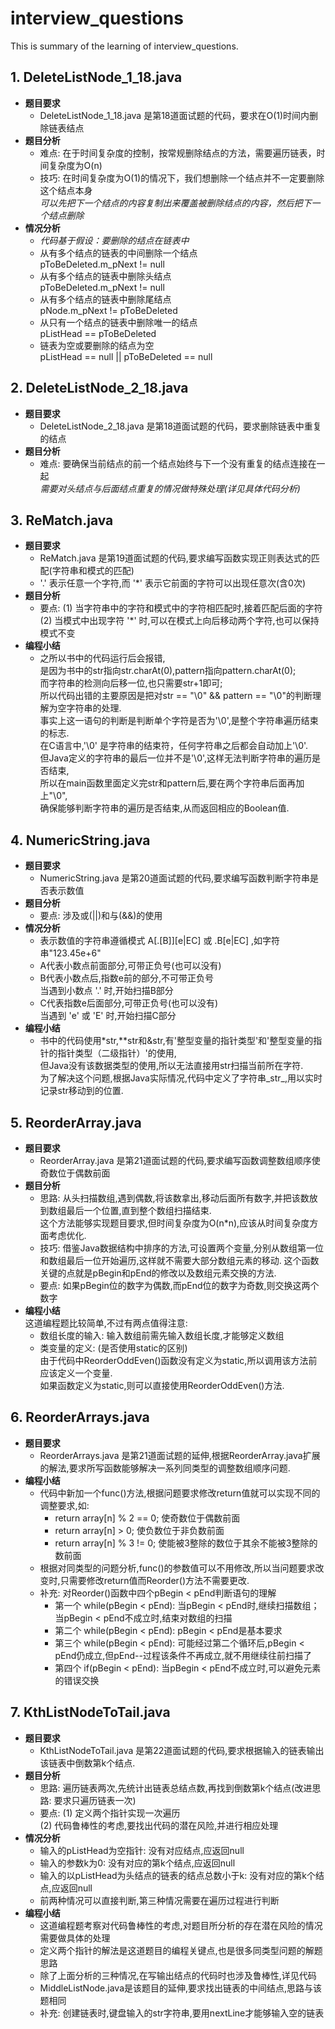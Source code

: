 # interview_questions
This is summary of the learning of interview_questions.  
  
  
## 1. DeleteListNode_1_18.java
* **题目要求**
  * DeleteListNode_1_18.java  是第18道面试题的代码，要求在O(1)时间内删除链表结点  
* **题目分析**
  * 难点: 在于时间复杂度的控制，按常规删除结点的方法，需要遍历链表，时间复杂度为O(n)  
  * 技巧: 在时间复杂度为O(1)的情况下，我们想删除一个结点并不一定要删除这个结点本身  
         _可以先把下一个结点的内容复制出来覆盖被删除结点的内容，然后把下一个结点删除_
* **情况分析**  
  * _代码基于假设：要删除的结点在链表中_  
  * 从有多个结点的链表的中间删除一个结点  
  pToBeDeleted.m_pNext != null  
  * 从有多个结点的链表中删除头结点  
  pToBeDeleted.m_pNext != null  
  * 从有多个结点的链表中删除尾结点  
  pNode.m_pNext != pToBeDeleted  
  * 从只有一个结点的链表中删除唯一的结点  
  pListHead == pToBeDeleted  
  * 链表为空或要删除的结点为空  
  pListHead == null || pToBeDeleted == null  
    
## 2. DeleteListNode_2_18.java  
* **题目要求**  
  * DeleteListNode_2_18.java  是第18道面试题的代码，要求删除链表中重复的结点  
* **题目分析**
  * 难点: 要确保当前结点的前一个结点始终与下一个没有重复的结点连接在一起  
         _需要对头结点与后面结点重复的情况做特殊处理(详见具体代码分析)_  
         
## 3. ReMatch.java  
* **题目要求**  
  * ReMatch.java  是第19道面试题的代码,要求编写函数实现正则表达式的匹配(字符串和模式的匹配)  
  *  '.' 表示任意一个字符,而 '*' 表示它前面的字符可以出现任意次(含0次)  
* **题目分析**  
  * 要点: (1) 当字符串中的字符和模式中的字符相匹配时,接着匹配后面的字符  
    (2) 当模式中出现字符 '*' 时,可以在模式上向后移动两个字符,也可以保持模式不变  
* **编程小结**  
  * 之所以书中的代码运行后会报错,  
    是因为书中的str指向str.charAt(0),pattern指向pattern.charAt(0);  
    而字符串的检测向后移一位,也只需要str+1即可;  
    所以代码出错的主要原因是把对str == "\0" && pattern == "\0"的判断理解为空字符串的处理.  
    事实上这一语句的判断是判断单个字符是否为'\0',是整个字符串遍历结束的标志.  
    在C语言中,'\0' 是字符串的结束符，任何字符串之后都会自动加上'\0'.  
    但Java定义的字符串的最后一位并不是'\0',这样无法判断字符串的遍历是否结束,  
    所以在main函数里面定义完str和pattern后,要在两个字符串后面再加上"\0",  
    确保能够判断字符串的遍历是否结束,从而返回相应的Boolean值.  
      
## 4. NumericString.java  
* **题目要求**  
  * NumericString.java  是第20道面试题的代码,要求编写函数判断字符串是否表示数值  
* **题目分析**  
  * 要点: 涉及或(||)和与(&&)的使用  
* **情况分析**  
  * 表示数值的字符串遵循模式 A[.[B]][e|EC] 或 .B[e|EC]  ,如字符串"123.45e+6"
  * A代表小数点前面部分,可带正负号(也可以没有)  
  * B代表小数点后,指数e前的部分,不可带正负号  
    当遇到小数点 '.' 时,开始扫描B部分  
  * C代表指数e后面部分,可带正负号(也可以没有)  
    当遇到 'e' 或 'E' 时,开始扫描C部分  
* **编程小结**  
  * 书中的代码使用*str,**str和&str,有'整型变量的指针类型'和'整型变量的指针的指针类型（二级指针）'的使用,  
    但Java没有该数据类型的使用,所以无法直接用str扫描当前所在字符.  
    为了解决这个问题,根据Java实际情况,代码中定义了字符串_str_,用以实时记录str移动到的位置.  
    
## 5. ReorderArray.java  
* **题目要求**  
  * ReorderArray.java  是第21道面试题的代码,要求编写函数调整数组顺序使奇数位于偶数前面  
* **题目分析**  
  * 思路: 从头扫描数组,遇到偶数,将该数拿出,移动后面所有数字,并把该数放到数组最后一个位置,直到整个数组扫描结束.  
    这个方法能够实现题目要求,但时间复杂度为O(n*n),应该从时间复杂度方面考虑优化.  
  * 技巧: 借鉴Java数据结构中排序的方法,可设置两个变量,分别从数组第一位和数组最后一位开始遍历,这样就不需要大部分数组元素的移动.
    这个函数关键的点就是pBegin和pEnd的修改以及数组元素交换的方法.  
  * 要点: 如果pBegin位的数字为偶数,而pEnd位的数字为奇数,则交换这两个数字  
* **编程小结**  
这道编程题比较简单,不过有两点值得注意:  
  * 数组长度的输入: 输入数组前需先输入数组长度,才能够定义数组  
  * 类变量的定义: (是否使用static的区别)  
    由于代码中ReorderOddEven()函数没有定义为static,所以调用该方法前应该定义一个变量.  
    如果函数定义为static,则可以直接使用ReorderOddEven()方法.  
      
## 6. ReorderArrays.java  
* **题目要求**  
  * ReorderArrays.java  是第21道面试题的延伸,根据ReorderArray.java扩展的解法,要求所写函数能够解决一系列同类型的调整数组顺序问题.  
* **编程小结**  
  * 代码中新加一个func()方法,根据问题要求修改return值就可以实现不同的调整要求,如:  
    * return array[n] % 2 == 0; 使奇数位于偶数前面  
    * return array[n] > 0; 使负数位于非负数前面  
    * return array[n] % 3 != 0; 使能被3整除的数位于其余不能被3整除的数前面  
  * 根据对同类型的问题分析,func()的参数值可以不用修改,所以当问题要求改变时,只需要修改return值而Reorder()方法不需要更改.  
  * 补充: 对Reorder()函数中四个pBegin < pEnd判断语句的理解  
    * 第一个 while(pBegin < pEnd): 当pBegin < pEnd时,继续扫描数组；当pBegin < pEnd不成立时,结束对数组的扫描  
    * 第二个 while(pBegin < pEnd): pBegin < pEnd是基本要求  
    * 第三个 while(pBegin < pEnd): 可能经过第二个循环后,pBegin < pEnd仍成立,但pEnd--过程该条件不再成立,就不用继续往前扫描了  
    * 第四个 if(pBegin < pEnd): 当pBegin < pEnd不成立时,可以避免元素的错误交换
  
## 7. KthListNodeToTail.java  
* **题目要求**  
  * KthListNodeToTail.java  是第22道面试题的代码,要求根据输入的链表输出该链表中倒数第k个结点.  
* **题目分析**  
  * 思路: 遍历链表两次,先统计出链表总结点数,再找到倒数第k个结点(改进思路: 要求只遍历链表一次)
  * 要点: (1) 定义两个指针实现一次遍历  
    (2) 代码鲁棒性的考虑,要找出代码的潜在风险,并进行相应处理  
* **情况分析**    
  * 输入的pListHead为空指针: 没有对应结点,应返回null
  * 输入的参数k为0: 没有对应的第k个结点,应返回null
  * 输入的以pListHead为头结点的链表的结点总数小于k: 没有对应的第k个结点,应返回null
  * 前两种情况可以直接判断,第三种情况需要在遍历过程进行判断  
* **编程小结**  
  * 这道编程题考察对代码鲁棒性的考虑,对题目所分析的存在潜在风险的情况需要做具体的处理  
  * 定义两个指针的解法是这道题目的编程关键点,也是很多同类型问题的解题思路  
  * 除了上面分析的三种情况,在写输出结点的代码时也涉及鲁棒性,详见代码
  * MiddleListNode.java是该题目的延伸,要求找出链表的中间结点,思路与该题相同  
  * 补充: 创建链表时,键盘输入的str字符串,要用nextLine才能够输入空的链表
